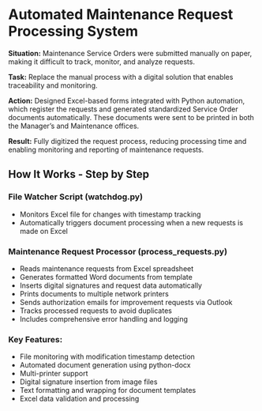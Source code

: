 # Automated Maintenance Request Processing System

**Situation:** Maintenance Service Orders were submitted manually on paper, making it difficult to track, monitor, and analyze requests.

**Task:** Replace the manual process with a digital solution that enables traceability and monitoring.

**Action:** Designed Excel-based forms integrated with Python automation, which register the requests and generated standardized Service Order documents automatically. These documents were sent to be printed in both the Manager’s and Maintenance offices.

**Result:** Fully digitized the request process, reducing processing time and enabling monitoring and reporting of maintenance requests.


## How It Works - Step by Step

### File Watcher Script (watchdog.py)

- Monitors Excel file for changes with timestamp tracking
- Automatically triggers document processing when a new requests is made on Excel

###  Maintenance Request Processor (process_requests.py)

- Reads maintenance requests from Excel spreadsheet
- Generates formatted Word documents from template
- Inserts digital signatures and request data automatically
- Prints documents to multiple network printers
- Sends authorization emails for improvement requests via Outlook
- Tracks processed requests to avoid duplicates
- Includes comprehensive error handling and logging

### Key Features:

- File monitoring with modification timestamp detection
- Automated document generation using python-docx
- Multi-printer support
- Digital signature insertion from image files
- Text formatting and wrapping for document templates
- Excel data validation and processing
